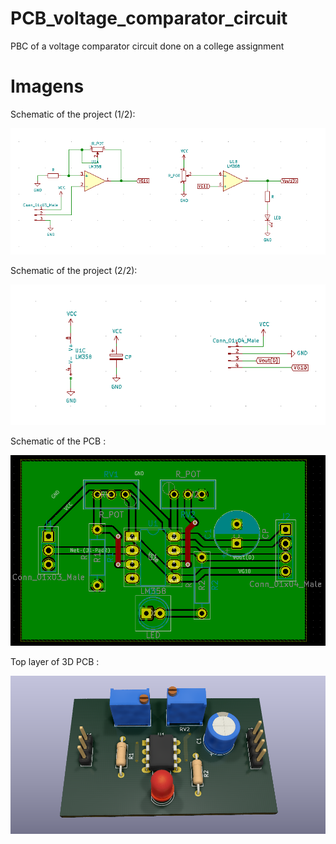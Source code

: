 # PCB_voltage_comparator_circuit

PBC of a voltage comparator circuit done on a college assignment

# Imagens


Schematic of the project (1/2): 

![Schematic of the project](https://github.com/Muzashii/PCB_voltage_comparator_circuit/blob/main/Schematic%20of%20the%20project%201.png)

Schematic of the project (2/2): 

![Schematic of the project](https://github.com/Muzashii/PCB_voltage_comparator_circuit/blob/main/Schematic%20of%20the%20project%202.png)


Schematic of the PCB : 

![Schematic of the PCB](https://github.com/Muzashii/PCB_voltage_comparator_circuit/blob/main/Schematic%20of%20the%20PCB.png)

Top layer of 3D PCB : 

![Top layer of 3D PCB](https://github.com/Muzashii/PCB_voltage_comparator_circuit/blob/main/Top%20layer%20of%203D%20PCB.png)
